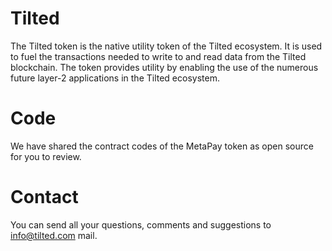 # Tilted
The Tilted token is the native utility token of the Tilted ecosystem. It is used to fuel the transactions needed to write to and read data from the Tilted blockchain. The token provides utility by enabling the use of the numerous future layer-2 applications in the Tilted  ecosystem.
# Code
We have shared the contract codes of the MetaPay token as open source for you to review.
# Contact
You can send all your questions, comments and suggestions to info@tilted.com mail.
